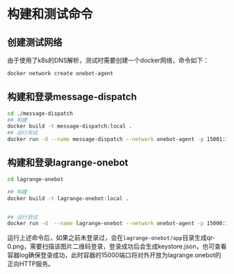 # 构建和测试命令

## 创建测试网络

由于使用了k8s的DNS解析，测试时需要创建一个docker网络，命令如下：
```bash
docker network create onebot-agent
```

## 构建和登录message-dispatch

```bash
cd ./message-dispatch
## 构建
docker build -t message-dispatch:local .
## 运行测试
docker run -d --name message-dispatch --network onebot-agent -p 15001:15001 -v ./config:/app/config message-dispatch:local
```

## 构建和登录lagrange-onebot

```bash
cd lagrange-onebot

## 构建
docker build -t lagrange-onebot:local . 


## 运行测试
docker run -d  --name lagrange-onebot --network onebot-agent -p 15000:15000  -v ./app:/app/ lagrange-onebot:local 
```
运行上述命令后，如果之前未登录过，会在`lagrange-onebot/app`目录生成qr-0.png，需要扫描该图片二维码登录，登录成功后会生成keystore.json，也可查看容器log确保登录成功，此时容器的15000端口将对外开放为lagrange.onebot的正向HTTP服务。

